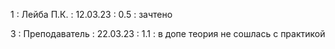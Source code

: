 1 : Лейба П.К. : 12.03.23 : 0.5 : зачтено

3 : Преподаватель : 22.03.23 : 1.1 : в допе теория не сошлась с практикой
